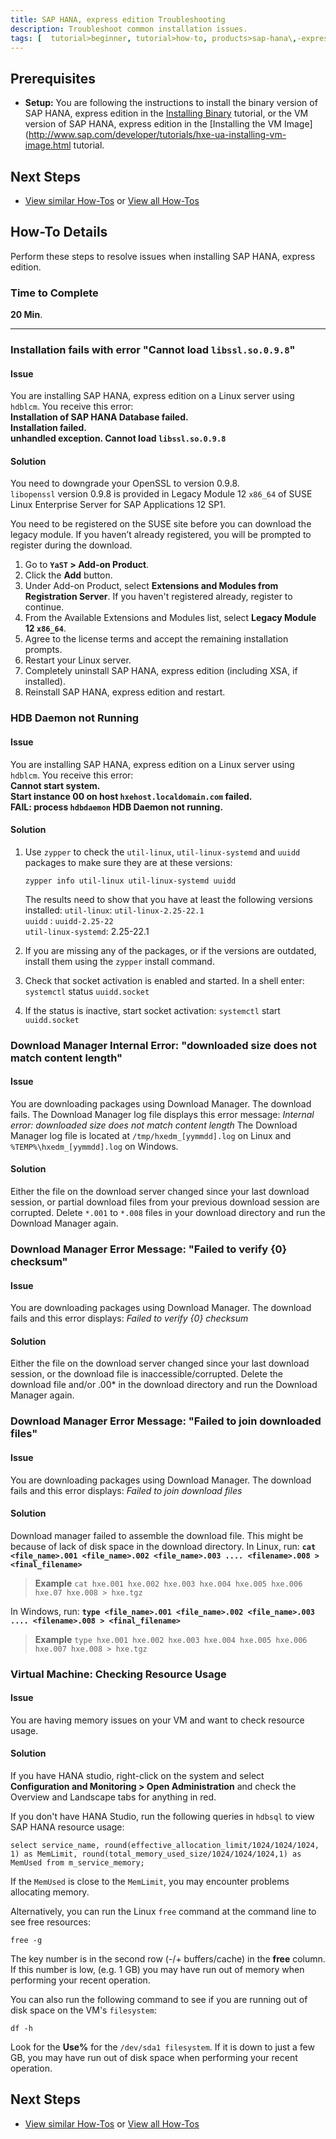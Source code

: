 ```yaml
---
title: SAP HANA, express edition Troubleshooting
description: Troubleshoot common installation issues.
tags: [  tutorial>beginner, tutorial>how-to, products>sap-hana\,-express-edition ]
---
```

## Prerequisites  
 - **Setup:** You are following the instructions to install the binary version of SAP HANA, express edition in the [Installing Binary](http://www.sap.com/developer/tutorials/hxe-ua-installing-binary.html) tutorial, or the VM version of SAP HANA, express edition in the [Installing the VM Image](http://www.sap.com/developer/tutorials/hxe-ua-installing-vm-image.html tutorial.

## Next Steps
 - [View similar How-Tos](http://www.sap.com/developer/tutorials.html) or [View all How-Tos](http://www.sap.com/developer/tutorials.html)


## How-To Details
Perform these steps to resolve issues when installing SAP HANA, express edition.

### Time to Complete
**20 Min**.

---

### Installation fails with error "Cannot load `libssl.so.0.9.8`"
#### Issue
You are installing SAP HANA, express edition on a Linux server using `hdblcm`. You receive this error:  
**Installation of SAP HANA Database failed.**  
  **Installation failed.**  
    **unhandled exception. Cannot load  `libssl.so.0.9.8`**

#### Solution
You need to downgrade your OpenSSL to version 0.9.8.  
`libopenssl` version 0.9.8 is provided in Legacy Module 12 `x86_64` of SUSE Linux Enterprise Server for SAP Applications 12 SP1.

You need to be registered on the SUSE site before you can download the legacy module. If you haven’t already registered, you will be prompted to register during the download.   
1.	Go to **`YaST` > Add-on Product**.
2.	Click the **Add** button.
3.	Under Add-on Product, select **Extensions and Modules from Registration Server**.
If you haven't registered already, register to continue.
4.	From the Available Extensions and Modules list, select **Legacy Module 12 `x86_64`**.
5.	Agree to the license terms and accept the remaining installation prompts.
6.	Restart your Linux server.
7.	Completely uninstall SAP HANA, express edition (including XSA, if installed).
8.  Reinstall SAP HANA, express edition and restart.


### HDB Daemon not Running
#### Issue
You are installing SAP HANA, express edition on a Linux server using `hdblcm`. You receive this error:  
**Cannot start system.  
  Start instance 00 on host `hxehost.localdomain.com` failed.  
    FAIL: process `hdbdaemon` HDB Daemon not running.**

#### Solution
1.	Use `zypper` to check the `util-linux`, `util-linux-systemd` and `uuidd` packages to make sure they are at these versions:  

    `zypper info util-linux util-linux-systemd uuidd`

    The results need to show that you have at least the following versions installed:
    `util-linux`: `util-linux-2.25-22.1`  
    `uuidd` : `uuidd-2.25-22`  
    `util-linux-systemd`: 2.25-22.1  

2.	If you are missing any of the packages, or if the versions are outdated, install them using the `zypper` install command.
3.	Check that socket activation is enabled and started. In a shell enter:
`systemctl` status `uuidd.socket`
4.	If the status is inactive, start socket activation:
`systemctl` start `uuidd.socket`

### Download Manager Internal Error: "downloaded size does not match content length"
#### Issue
You are downloading packages using Download Manager. The download fails. The Download Manager log file displays this error message:
*Internal error: downloaded size does not match content length*
The Download Manager log file is located at `/tmp/hxedm_[yymmdd].log` on Linux and `%TEMP%\hxedm_[yymmdd].log` on Windows.

#### Solution
Either the file on the download server changed since your last download session, or partial download files from your previous download session are corrupted.
Delete `*.001` to `*.008` files in your download directory and run the Download Manager again.

### Download Manager Error Message: "Failed to verify {0} checksum"
#### Issue
You are downloading packages using Download Manager. The download fails and this error displays:
*Failed to verify {0} checksum*

#### Solution
Either the file on the download server changed since your last download session, or the download file is inaccessible/corrupted.
Delete the download file and/or <filename>.00* in the download directory and run the Download Manager again.

### Download Manager Error Message: "Failed to join downloaded files"
#### Issue
You are downloading packages using Download Manager. The download fails and this error displays:
*Failed to join download files*

#### Solution
Download manager failed to assemble the download file. This might be because of lack of disk space in the download directory.
In Linux, run:
**`cat <file_name>.001 <file_name>.002 <file_name>.003 .... <filename>.008 > <final_filename>`**

>**Example**
>`cat hxe.001 hxe.002 hxe.003 hxe.004 hxe.005 hxe.006 hxe.07 hxe.008 > hxe.tgz`

In Windows, run:
**`type <file_name>.001 <file_name>.002 <file_name>.003 .... <filename>.008 > <final_filename>`**

>**Example**
>`type hxe.001 hxe.002 hxe.003 hxe.004 hxe.005 hxe.006 hxe.007 hxe.008 > hxe.tgz`

### Virtual Machine: Checking Resource Usage
#### Issue
You are having memory issues on your VM and want to check resource usage.

#### Solution
If you have HANA studio, right-click on the system and select **Configuration and Monitoring > Open Administration** and check the Overview and Landscape tabs for anything in red.

If you don't have HANA Studio, run the following queries in `hdbsql` to view SAP HANA resource usage:

`select service_name, round(effective_allocation_limit/1024/1024/1024, 1) as MemLimit, round(total_memory_used_size/1024/1024/1024,1) as MemUsed from m_service_memory;`

If the `MemUsed` is close to the `MemLimit`, you may encounter problems allocating memory.

Alternatively, you can run the Linux `free` command at the command line to see free resources:

`free -g`

The key number is in the second row (-/+ buffers/cache) in the **free** column. If this number is low, (e.g. 1 GB) you may have run out of memory when performing your recent operation.

You can also run the following command to see if you are running out of disk space on the VM's `filesystem`:  

`df -h`

Look for the **Use%** for the `/dev/sda1 filesystem`. If it is down to just a few GB, you may have run out of disk space when performing your recent operation.


## Next Steps
 - [View similar How-Tos](http://www.sap.com/developer/tutorials.html) or [View all How-Tos](http://www.sap.com/developer/tutorials.html)
